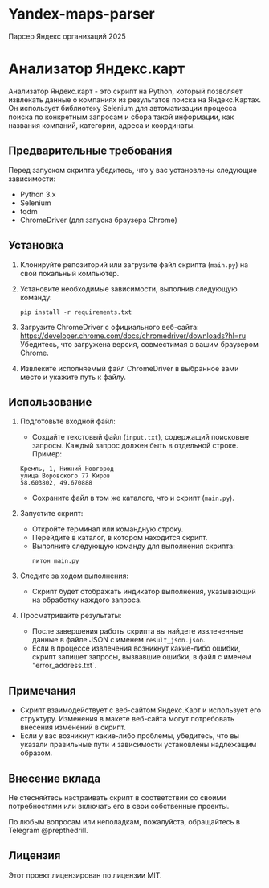 # Yandex-maps-parser
Парсер Яндекс организаций 2025
# Анализатор Яндекс.карт

Анализатор Яндекс.карт - это скрипт на Python, который позволяет извлекать данные о компаниях из результатов поиска на Яндекс.Картах. Он использует библиотеку Selenium для автоматизации процесса поиска по конкретным запросам и сбора такой информации, как названия компаний, категории, адреса и координаты.

## Предварительные требования
Перед запуском скрипта убедитесь, что у вас установлены следующие зависимости:
- Python 3.x
- Selenium
- tqdm
- ChromeDriver (для запуска браузера Chrome)

## Установка
1. Клонируйте репозиторий или загрузите файл скрипта (`main.py`) на свой локальный компьютер.

2. Установите необходимые зависимости, выполнив следующую команду:
   ```
   pip install -r requirements.txt
   ```

3. Загрузите ChromeDriver с официального веб-сайта: https://developer.chrome.com/docs/chromedriver/downloads?hl=ru
   Убедитесь, что загружена версия, совместимая с вашим браузером Chrome.

4. Извлеките исполняемый файл ChromeDriver в выбранное вами место и укажите путь к файлу.

## Использование
1. Подготовьте входной файл:
   - Создайте текстовый файл (`input.txt`), содержащий поисковые запросы. Каждый запрос должен быть в отдельной строке. Пример:
    ```
    Кремль, 1, Нижний Новгород
    улица Воровского 77 Киров
    58.603802, 49.670888
    ```
   - Сохраните файл в том же каталоге, что и скрипт (`main.py`).

2. Запустите скрипт:
   - Откройте терминал или командную строку.
   - Перейдите в каталог, в котором находится скрипт.
   - Выполните следующую команду для выполнения скрипта:
     ```
     питон main.py
     ```

3. Следите за ходом выполнения:
   - Скрипт будет отображать индикатор выполнения, указывающий на обработку каждого запроса.

4. Просматривайте результаты:
   - После завершения работы скрипта вы найдете извлеченные данные в файле JSON с именем `result_json.json`.
   - Если в процессе извлечения возникнут какие-либо ошибки, скрипт запишет запросы, вызвавшие ошибки, в файл с именем "error_address.txt`.

## Примечания
- Скрипт взаимодействует с веб-сайтом Яндекс.Карт и использует его структуру. Изменения в макете веб-сайта могут потребовать внесения изменений в скрипт.
- Если у вас возникнут какие-либо проблемы, убедитесь, что вы указали правильные пути и зависимости установлены надлежащим образом.

## Внесение вклада
Не стесняйтесь настраивать скрипт в соответствии со своими потребностями или включать его в свои собственные проекты.

По любым вопросам или неполадкам, пожалуйста, обращайтесь в Telegram @prepthedrill.

## Лицензия
Этот проект лицензирован по лицензии MIT.
